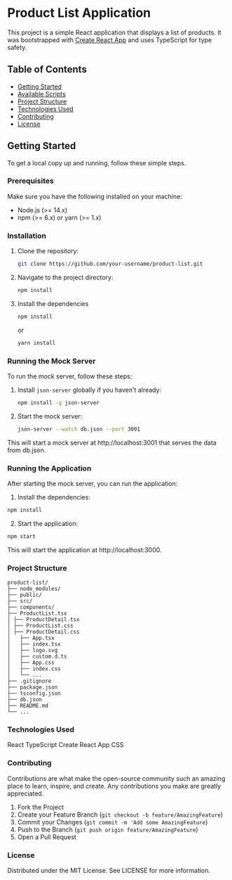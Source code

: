 # Product List Application

This project is a simple React application that displays a list of products. It was bootstrapped with [Create React App](https://github.com/facebook/create-react-app) and uses TypeScript for type safety.

## Table of Contents

- [Getting Started](#getting-started)
- [Available Scripts](#available-scripts)
- [Project Structure](#project-structure)
- [Technologies Used](#technologies-used)
- [Contributing](#contributing)
- [License](#license)

## Getting Started

To get a local copy up and running, follow these simple steps.

### Prerequisites

Make sure you have the following installed on your machine:

- Node.js (>= 14.x)
- npm (>= 6.x) or yarn (>= 1.x)

### Installation

1. Clone the repository:
   ```sh
   git clone https://github.com/your-username/product-list.git
   ```

2. Navigate to the project directory:

    ```sh
   npm install 
    ```

3. Install the dependencies
    ```sh
    npm install
    ```

    or

    ```sh
    yarn install
    ```

### Running the Mock Server

To run the mock server, follow these steps:

1. Install `json-server` globally if you haven't already:
   ```sh
   npm install -g json-server
   ```

2. Start the mock server:
    ```sh
    json-server --watch db.json --port 3001
    ```

This will start a mock server at http://localhost:3001 that serves the data from db.json.

### Running the Application

After starting the mock server, you can run the application:

1. Install the dependencies:
```sh
npm install
```

2. Start the application:
```sh
npm start
```

This will start the application at http://localhost:3000.

### Project Structure

```
product-list/
├── node_modules/
├── public/
├── src/
├── components/
├── ProductList.tsx  
│ ├── ProductDetail.tsx 
│ ├── ProductList.css
│ ├── ProductDetail.css
│   ├── App.tsx
│   ├── index.tsx
│   ├── logo.svg
│   ├── custom.d.ts
│   ├── App.css
│   ├── index.css
│   └── ...
├── .gitignore
├── package.json
├── tsconfig.json
├── db.json 
├── README.md
└── ...
```

### Technologies Used

React
TypeScript
Create React App
CSS

### Contributing
Contributions are what make the open-source community such an amazing place to learn, inspire, and create. Any contributions you make are greatly appreciated.

1. Fork the Project
2. Create your Feature Branch (`git checkout -b feature/AmazingFeature`)
3. Commit your Changes (`git commit -m 'Add some AmazingFeature`)
4. Push to the Branch (`git push origin feature/AmazingFeature`)
5. Open a Pull Request

### License
Distributed under the MIT License. See LICENSE for more information.